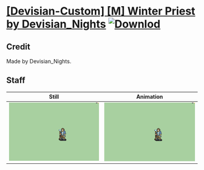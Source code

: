 # [\[Devisian-Custom\] \[M\] Winter Priest by Devisian_Nights](./) [![Downlod](https://img.shields.io/badge/Download--red?style=social&logo=github)](https://minhaskamal.github.io/DownGit/#/home?url=https://github.com/Klokinator/FE-Repo/tree/main/Battle%20Animations%2FMagi%20-%20Special%2F%5BDevisian-Custom%5D%20%5BM%5D%20Winter%20Priest%20by%20Devisian_Nights%2F7.%20Staff%20(Constant%20timing))

## Credit

Made by Devisian_Nights.

## Staff

| Still | Animation |
| :---: | :-------: |
| ![Staff still](./Staff_000.png) | ![Staff animation](./Staff.gif) |

